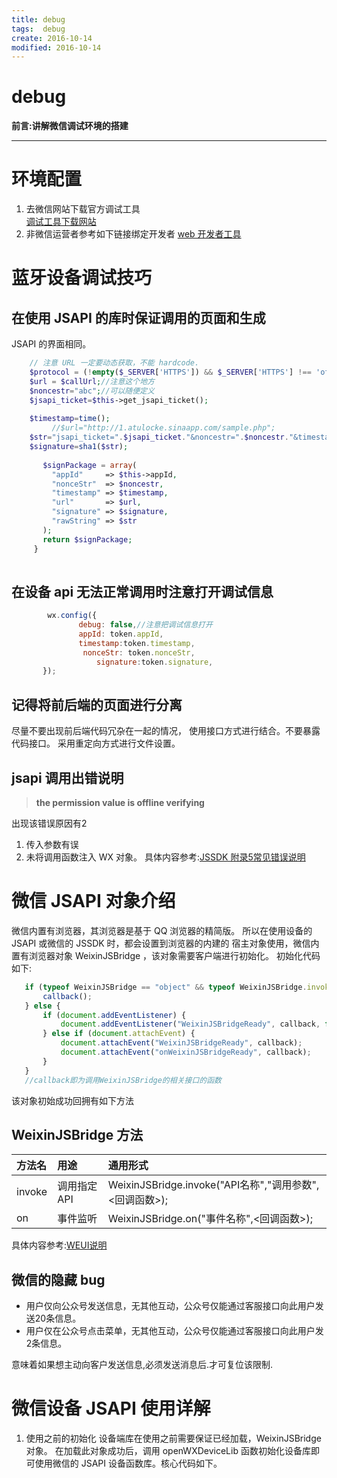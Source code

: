 ```yaml
---
title: debug    
tags:  debug      
create: 2016-10-14      
modified: 2016-10-14      
---
```


debug
===
**前言:讲解微信调试环境的搭建**

---
# 环境配置
1. 去微信网站下载官方调试工具   
[调试工具下载网站](https://mp.weixin.qq.com/wiki/10/e5f772f4521da17fa0d7304f68b97d7e.html)
2. 非微信运营者参考如下链接绑定开发者 [web 开发者工具](https://mp.weixin.qq.com/wiki?t=resource/res_main&id=mp1455784140)


# 蓝牙设备调试技巧
## 在使用 JSAPI 的库时保证调用的页面和生成
JSAPI 的界面相同。

```php
   	// 注意 URL 一定要动态获取，不能 hardcode.
   	$protocol = (!empty($_SERVER['HTTPS']) && $_SERVER['HTTPS'] !== 'off' || $_SERVER['SERVER_PORT'] == 443) ? "https://" : "http://";
   	$url = $callUrl;//注意这个地方
   	$noncestr="abc";//可以随便定义
   	$jsapi_ticket=$this->get_jsapi_ticket();
   
   	$timestamp=time();
         //$url="http://1.atulocke.sinaapp.com/sample.php";
   	$str="jsapi_ticket=".$jsapi_ticket."&noncestr=".$noncestr."&timestamp=".$timestamp."&url=".$url;
   	$signature=sha1($str);
   
       $signPackage = array(
         "appId"     => $this->appId,
         "nonceStr"  => $noncestr,
         "timestamp" => $timestamp,
         "url"       => $url,
         "signature" => $signature,
         "rawString" => $str
       );
       return $signPackage; 
     }  
 
```
## 在设备 api 无法正常调用时注意打开调试信息
```js
        wx.config({
               debug: false,//注意把调试信息打开
               appId: token.appId,
               timestamp:token.timestamp,
                nonceStr: token.nonceStr,
                   signature:token.signature,
       }); 
```
## 记得将前后端的页面进行分离
尽量不要出现前后端代码冗杂在一起的情况，
使用接口方式进行结合。不要暴露代码接口。
采用重定向方式进行文件设置。

## jsapi 调用出错说明
> **the permission value is offline verifying**   

出现该错误原因有2
1. 传入参数有误
2. 未将调用函数注入 WX 对象。
具体内容参考:[JSSDK 附录5常见错误说明](http://mp.weixin.qq.com/wiki/7/aaa137b55fb2e0456bf8dd9148dd613f.html)   


# 微信 JSAPI 对象介绍
微信内置有浏览器，其浏览器是基于 QQ 浏览器的精简版。
所以在使用设备的 JSAPI 或微信的 JSSDK 时，都会设置到浏览器的内建的
宿主对象使用，微信内置有浏览器对象 WeixinJSBridge ，该对象需要客户端进行初始化。
初始化代码如下:
```js
   if (typeof WeixinJSBridge == "object" && typeof WeixinJSBridge.invoke == "function") {
       callback();
   } else {
       if (document.addEventListener) {
           document.addEventListener("WeixinJSBridgeReady", callback, false);
       } else if (document.attachEvent) {
           document.attachEvent("WeixinJSBridgeReady", callback);
           document.attachEvent("onWeixinJSBridgeReady", callback);
       }
   }
   //callback即为调用WeixinJSBridge的相关接口的函数 
```
该对象初始成功回拥有如下方法
## WeixinJSBridge 方法
| 方法名 | 用途         | 通用形式                                                |
| :----- | :----------- | :------------------------------------------------------ |
| invoke | 调用指定 API | WeixinJSBridge.invoke("API名称","调用参数",<回调函数>); |
| on     | 事件监听     | WeixinJSBridge.on("事件名称",<回调函数>);               |

具体内容参考:[WEUI说明](https://github.com/weui/weui/wiki/%E5%BE%AE%E4%BF%A1JSAPI)


## 微信的隐藏 bug

* 用户仅向公众号发送信息，无其他互动，公众号仅能通过客服接口向此用户发送20条信息。
* 用户仅在公众号点击菜单，无其他互动，公众号仅能通过客服接口向此用户发2条信息。

意味着如果想主动向客户发送信息,必须发送消息后.才可复位该限制.


# 微信设备 JSAPI 使用详解
1. 使用之前的初始化
设备端库在使用之前需要保证已经加载，WeixinJSBridge 对象。
在加载此对象成功后，调用 openWXDeviceLib 函数初始化设备库即可使用微信的
JSAPI 设备函数库。核心代码如下。
```js
    
```

